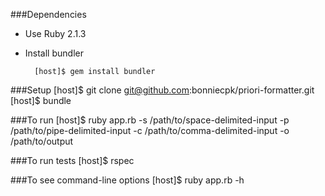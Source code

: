 ###Dependencies
- Use Ruby 2.1.3
- Install bundler
    
        [host]$ gem install bundler

###Setup
    [host]$ git clone git@github.com:bonniecpk/priori-formatter.git
    [host]$ bundle

###To run
    [host]$ ruby app.rb -s /path/to/space-delimited-input -p /path/to/pipe-delimited-input -c /path/to/comma-delimited-input -o /path/to/output

###To run tests
    [host]$ rspec

###To see command-line options
    [host]$ ruby app.rb -h
